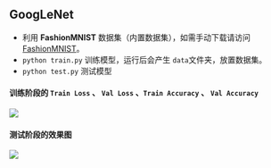 ## GoogLeNet

- 利用 **FashionMNIST** 数据集（内置数据集），如需手动下载请访问 [FashionMNIST](https://pan.baidu.com/s/1dXc8cpsefWoUGaI3_bTRVQ?pwd=6666)。
- `python train.py` 训练模型，运行后会产生 `data`文件夹，放置数据集。
- `python test.py`  测试模型



#### 训练阶段的 `Train Loss` 、 `Val Loss` 、`Train Accuracy` 、 `Val Accuracy`

![](https://res.cloudinary.com/qlyfdljh/image/upload/v1735983205/GoogLeNet/GoogLeNet_Loss_Accuracy.png)

#### 测试阶段的效果图
![](https://res.cloudinary.com/qlyfdljh/image/upload/v1735983421/GoogLeNet/test.png)
